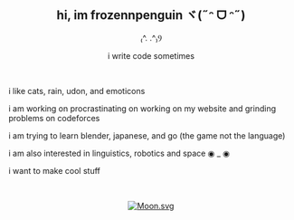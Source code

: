 <div align="center">

## hi, im frozennpenguin ヾ(˶ᵔ ᗜ ᵔ˶)

₍^. .^₎Ⳋ

i write code sometimes

</div>

<br>

i like cats, rain, udon, and emoticons

i am working on procrastinating on working on my website and grinding problems on codeforces

i am trying to learn blender, japanese, and go (the game not the language)

i am also interested in linguistics, robotics and space ◉ _ ◉

i want to make cool stuff

<br>

<div align="center">

[![Moon.svg](https://moon-svg.minung.dev/moon.svg?size=50&theme=basic&rotate=0)](https://moon-svg.minung.dev)

</div>
